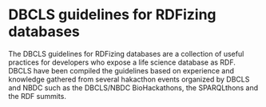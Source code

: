 # DBCLS guidelines for RDFizing databases

The DBCLS guidelines for RDFizing databases are a collection of useful practices for developers who expose a life science database as RDF. DBCLS have been compiled the guidelines based on experience and knowledge gathered from several hakacthon events organized by DBCLS and NBDC such as the DBCLS/NBDC BioHackathons, the SPARQLthons and the RDF summits.

